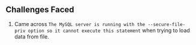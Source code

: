 ## Challenges Faced

1. Came across `The MySQL server is running with the --secure-file-priv option so it cannot execute this statement` when trying to load data from file.
